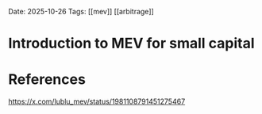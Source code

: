 Date: 2025-10-26
Tags: [[mev]] [[arbitrage]]

# Introduction to MEV for  small capital



# References
https://x.com/lublu_mev/status/1981108791451275467